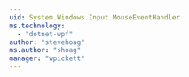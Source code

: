 ```yaml
---
uid: System.Windows.Input.MouseEventHandler
ms.technology: 
  - "dotnet-wpf"
author: "stevehoag"
ms.author: "shoag"
manager: "wpickett"
---
```

